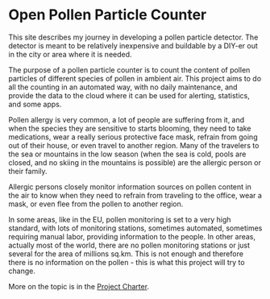 # Open Pollen Particle Counter

This site describes my journey in developing a pollen particle detector. The detector is meant to be relatively inexpensive and buildable by a DIY-er out in the city or area where it is needed.

The purpose of a pollen particle counter is to count the content of pollen particles of different species of pollen in ambient air. This project aims to do all the counting in an automated way, with no daily maintenance, and provide the data to the cloud where it can be used for alerting, statistics, and some apps. 

Pollen allergy is very common, a lot of people are suffering from it, and when the species they are sensitive to starts blooming, they need to take medications, wear a really serious protective face mask, refrain from going out of their house, or even travel to another region. Many of the travelers to the sea or mountains in the low season (when the sea is cold, pools are closed, and no skiing in the mountains is possible) are the allergic person or their family. 

Allergic persons closely monitor information sources on pollen content in the air to know when they need to refrain from traveling to the office, wear a mask, or even flee from the pollen to another region. 

In some areas, like in the EU, pollen monitoring is set to a very high standard, with lots of monitoring stations, sometimes automated, sometimes requiring manual labor, providing information to the people. In other areas, actually most of the world, there are no pollen monitoring stations or just several for the area of millions sq.km. This is not enough and therefore there is no information on the pollen - this is what this project will try to change.

More on the topic is in the [Project Charter](/oppc/project_charter.html).


